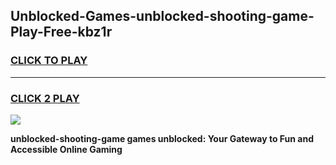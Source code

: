 
## Unblocked-Games-unblocked-shooting-game-Play-Free-kbz1r
<h3>
<a href="https://premium76.site?title=unblocked-shooting-game&ref=21A">CLICK TO PLAY</a></h3>
<hr>

<h3>
<a href="https://premium76.site?title=unblocked-shooting-game&ref=21A">CLICK 2 PLAY</a>
  
</h3>

<a href="https://premium76.site?title=unblocked-shooting-game&ref=21A"><img src="https://clearcache.store/games.png"></a>


**unblocked-shooting-game games unblocked: Your Gateway to Fun and Accessible Online Gaming**
